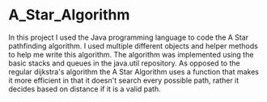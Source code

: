 # A_Star_Algorithm
In this project I used the Java programming language to code the A Star pathfinding algorithm. I used multiple different objects and helper methods to help me write this algorithm. The algorithm was implemented using the basic stacks and queues in the java.util repository. As opposed to the regular dijkstra's algorithm the A Star Algorithm uses a function that makes it more efficient in that it doesn't search every possible path, rather it decides based on distance if it is a valid path. 
